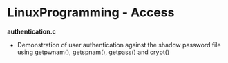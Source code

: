 # LinuxProgramming - Access
**authentication.c** 
- Demonstration of user authentication against the shadow password file using getpwnam(), getspnam(), getpass() and crypt()

